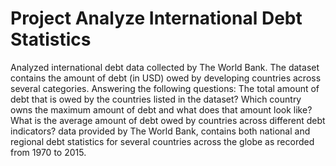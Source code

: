 # Project Analyze International Debt Statistics
Analyzed international debt data collected by The World Bank. The dataset contains the amount of debt (in USD) owed by developing countries across several categories.  Answering the following questions:  The total amount of debt that is owed by the countries listed in the dataset? Which country owns the maximum amount of debt and what does that amount look like? What is the average amount of debt owed by countries across different debt indicators? data provided by The World Bank, contains both national and regional debt statistics for several countries across the globe as recorded from 1970 to 2015.
